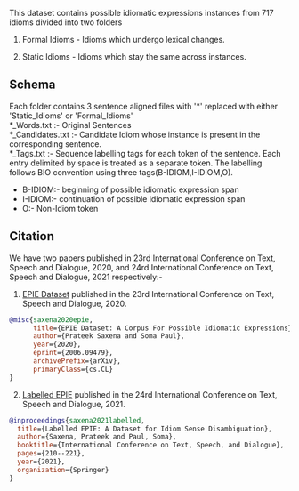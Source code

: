 This dataset contains possible idiomatic expressions instances from 717 idioms divided into two folders

1. Formal Idioms - Idioms which undergo lexical changes.

2. Static Idioms - Idioms which stay the same across instances.

## Schema
Each folder contains 3 sentence aligned files with '*' replaced with either 'Static_Idioms' or 'Formal_Idioms'  
*_Words.txt :- Original Sentences  
*_Candidates.txt :- Candidate Idiom whose instance is present in the corresponding sentence.  
*_Tags.txt :- Sequence labelling tags for each token of the sentence. Each entry delimited by space is treated as a separate token. The labelling follows BIO convention using three tags(B-IDIOM,I-IDIOM,O).  
  * B-IDIOM:- beginning of possible idiomatic expression span
  * I-IDIOM:- continuation of possible idiomatic expression span
  * O:- Non-Idiom token  
  
## Citation

We have two papers published in 23rd International Conference on Text, Speech and Dialogue, 2020, and 24rd International Conference on Text, Speech and Dialogue, 2021 respectively:-
1. [EPIE Dataset](https://arxiv.org/abs/2006.09479) published in the 23rd International Conference on Text, Speech and Dialogue, 2020.
```bibtex
@misc{saxena2020epie,
      title={EPIE Dataset: A Corpus For Possible Idiomatic Expressions}, 
      author={Prateek Saxena and Soma Paul},
      year={2020},
      eprint={2006.09479},
      archivePrefix={arXiv},
      primaryClass={cs.CL}
}
```
2. [Labelled EPIE](https://arxiv.org/abs/2006.09479) published in the 24rd International Conference on Text, Speech and Dialogue, 2021.
```bibtex
@inproceedings{saxena2021labelled,
  title={Labelled EPIE: A Dataset for Idiom Sense Disambiguation},
  author={Saxena, Prateek and Paul, Soma},
  booktitle={International Conference on Text, Speech, and Dialogue},
  pages={210--221},
  year={2021},
  organization={Springer}
}
```
